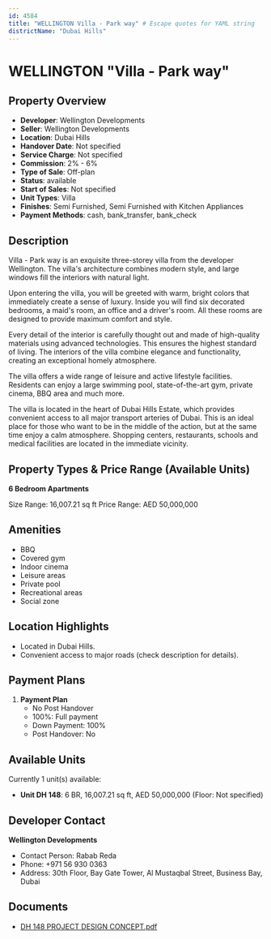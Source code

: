 ```yaml
---
id: 4584
title: "WELLINGTON Villa - Park way" # Escape quotes for YAML string
districtName: "Dubai Hills"
---
```


# WELLINGTON "Villa - Park way"

## Property Overview
- **Developer**: Wellington Developments
- **Seller**: Wellington Developments
- **Location**: Dubai Hills
- **Handover Date**: Not specified
- **Service Charge**: Not specified
- **Commission**: 2% - 6%
- **Type of Sale**: Off-plan
- **Status**: available
- **Start of Sales**: Not specified
- **Unit Types**: Villa
- **Finishes**: Semi Furnished, Semi Furnished with Kitchen Appliances
- **Payment Methods**: cash, bank_transfer, bank_check

## Description
Villa - Park way is an exquisite three-storey villa from the developer Wellington. The villa's architecture combines modern style, and large windows fill the interiors with natural light.

Upon entering the villa, you will be greeted with warm, bright colors that immediately create a sense of luxury. Inside you will find six decorated bedrooms, a maid's room, an office and a driver's room. All these rooms are designed to provide maximum comfort and style.

Every detail of the interior is carefully thought out and made of high-quality materials using advanced technologies. This ensures the highest standard of living. The interiors of the villa combine elegance and functionality, creating an exceptional homely atmosphere.

The villa offers a wide range of leisure and active lifestyle facilities. Residents can enjoy a large swimming pool, state-of-the-art gym, private cinema, BBQ area and much more.

The villa is located in the heart of Dubai Hills Estate, which provides convenient access to all major transport arteries of Dubai. This is an ideal place for those who want to be in the middle of the action, but at the same time enjoy a calm atmosphere. Shopping centers, restaurants, schools and medical facilities are located in the immediate vicinity.

## Property Types & Price Range (Available Units)
**6 Bedroom Apartments**

Size Range: 16,007.21 sq ft
Price Range: AED 50,000,000

## Amenities
- BBQ
- Covered gym
- Indoor cinema
- Leisure areas
- Private pool
- Recreational areas
- Social zone

## Location Highlights
- Located in Dubai Hills.
- Convenient access to major roads (check description for details).

## Payment Plans
1. **Payment Plan**
   - No Post Handover
   - 100%: Full payment
   - Down Payment: 100%
   - Post Handover: No

## Available Units
Currently 1 unit(s) available:
- **Unit DH 148**: 6 BR, 16,007.21 sq ft, AED 50,000,000 (Floor: Not specified)

## Developer Contact
**Wellington Developments**
- Contact Person: Rabab Reda
- Phone: +971 56 930 0363
- Address: 30th Floor, Bay Gate Tower, Al Mustaqbal Street, Business Bay, Dubai

## Documents
- [DH 148 PROJECT DESIGN CONCEPT.pdf](https://cdn.geniemap.net/2025/02/26/58Jn460k9jo1JajZZe5Gs21H9BIc9LxLQBTl13OA.pdf)
